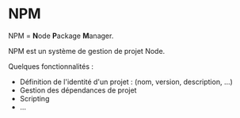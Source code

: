 # NPM

NPM = **N**ode **P**ackage **M**anager.

NPM est un système de gestion de projet Node.

Quelques fonctionnalités :
* Définition de l'identité d'un projet : (nom, version, description, ...)
* Gestion des dépendances de projet
* Scripting
* ...

